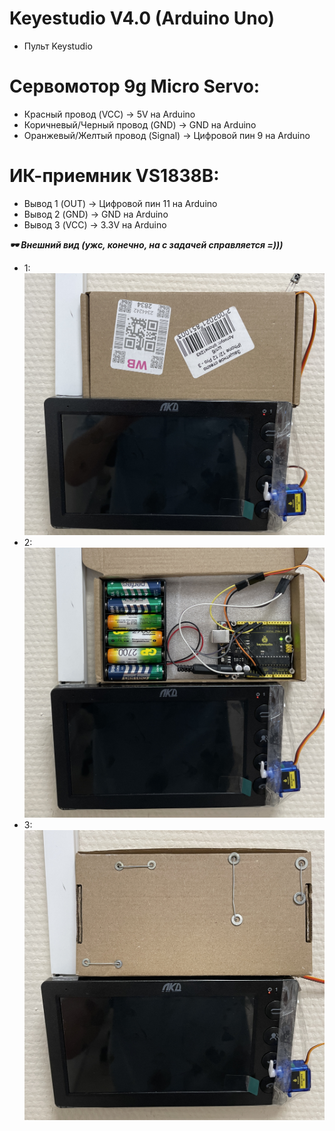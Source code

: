 # Keyestudio V4.0 (Arduino Uno)
- Пульт Keystudio

# Сервомотор 9g Micro Servo:
- Красный провод (VCC) -> 5V на Arduino
- Коричневый/Черный провод (GND) -> GND на Arduino
- Оранжевый/Желтый провод (Signal) -> Цифровой пин 9 на Arduino

# ИК-приемник VS1838B:
- Вывод 1 (OUT) -> Цифровой пин 11 на Arduino
- Вывод 2 (GND) -> GND на Arduino
- Вывод 3 (VCC) -> 3.3V на Arduino

***🕶️ Внешний вид (ужс, конечно, на с задачей справляется =)))***
- 1:<br>
![1](./docs/1.JPG)<br>
- 2:<br>
![2](./docs/2.JPG)<br>
- 3:<br>
![3](./docs/3.JPG)<br>
